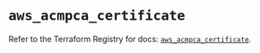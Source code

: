 # `aws_acmpca_certificate`

Refer to the Terraform Registry for docs: [`aws_acmpca_certificate`](https://registry.terraform.io/providers/hashicorp/aws/5.63.1/docs/resources/acmpca_certificate).
